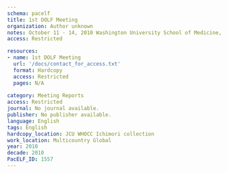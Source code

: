 ```yaml
---
schema: pacelf
title: 1st DOLF Meeting
organization: Author unknown
notes: October 11 - 14, 2010 Washington University School of Medicine, St. Louis, Missouri
access: Restricted

resources:
- name: 1st DOLF Meeting
  url: '/docs/contact_for_access.txt'
  format: Hardcopy
  access: Restricted
  pages: N/A
 
category: Meeting Reports
access: Restricted
journal: No journal available.
publisher: No publisher available. 
language: English 
tags: English 
hardcopy_location: JCU WHOCC Ichimori collection
work_location: Multicountry Global
year: 2010
decade: 2010
PacELF_ID: 1557
---
```

